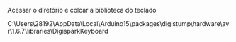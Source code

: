 Acessar o diretório e colcar a biblioteca do teclado

C:\Users\28192\AppData\Local\Arduino15\packages\digistump\hardware\avr\1.6.7\libraries\DigisparkKeyboard
